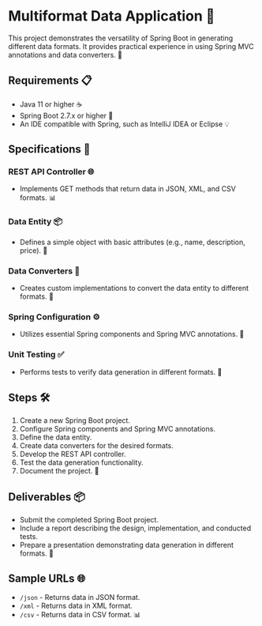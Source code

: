 # Multiformat Data Application 🌟

This project demonstrates the versatility of Spring Boot in generating different data formats. It provides practical experience in using Spring MVC annotations and data converters. 🚀

## Requirements 📋

- Java 11 or higher ☕
- Spring Boot 2.7.x or higher 🌸
- An IDE compatible with Spring, such as IntelliJ IDEA or Eclipse 💡

## Specifications 📄

### REST API Controller 🌐

- Implements GET methods that return data in JSON, XML, and CSV formats. 📊

### Data Entity 📦

- Defines a simple object with basic attributes (e.g., name, description, price). 💼

### Data Converters 🔄

- Creates custom implementations to convert the data entity to different formats. 🎨

### Spring Configuration ⚙️

- Utilizes essential Spring components and Spring MVC annotations. 🌿

### Unit Testing ✅

- Performs tests to verify data generation in different formats. 🧪

## Steps 🛠️

1. Create a new Spring Boot project.
2. Configure Spring components and Spring MVC annotations.
3. Define the data entity.
4. Create data converters for the desired formats.
5. Develop the REST API controller.
6. Test the data generation functionality.
7. Document the project. 📝

## Deliverables 📦

- Submit the completed Spring Boot project.
- Include a report describing the design, implementation, and conducted tests.
- Prepare a presentation demonstrating data generation in different formats. 🎤

## Sample URLs 🌐

- `/json` - Returns data in JSON format.
- `/xml` - Returns data in XML format.
- `/csv` - Returns data in CSV format. 📊
